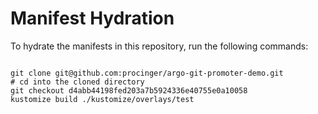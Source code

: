 
# Manifest Hydration

To hydrate the manifests in this repository, run the following commands:

```shell

git clone git@github.com:procinger/argo-git-promoter-demo.git
# cd into the cloned directory
git checkout d4abb44198fed203a7b5924336e40755e0a10058
kustomize build ./kustomize/overlays/test
```